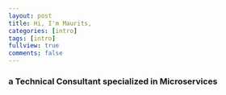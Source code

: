 ```yaml
---
layout: post
title: Hi, I'm Maurits,
categories: [intro]
tags: [intro]
fullview: true
comments: false
---
```


### a Technical Consultant specialized in **Microservices**
